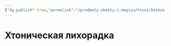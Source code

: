```yaml
---
{"dg-publish":true,"permalink":"/predmety-obekty-i-magiya/htonicheskoe-oruzhie/","dgPassFrontmatter":true}
---
```


# Хтоническая лихорадка